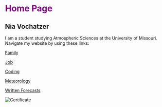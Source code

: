 <style>H1{color:Purple !important;}</style>

# Home Page
## Nia Vochatzer
I am a student studying Atmospheric Sciences at the University of Missouri. 
Navigate my website by using these links: 

[Family](./Family.md)

[Job](./myjob.md)

[Coding](./coding.md)

[Meteorology](./meteorology.md)

[Written Forecasts](./forecastexample.md)

![Certificate](https://github.com/username/image.png)
